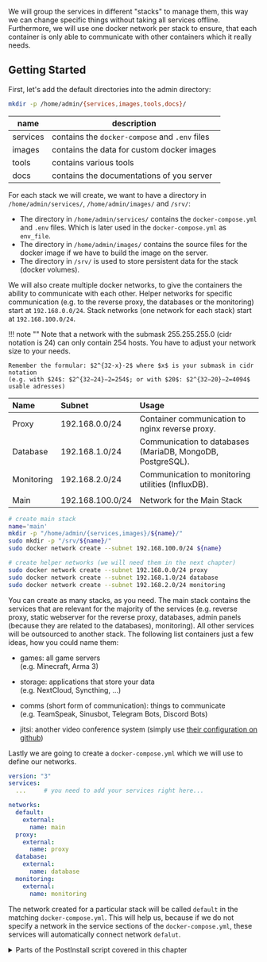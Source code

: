 We will group the services in different "stacks" to manage them, this way we can change specific things without taking all services offline. Furthermore, we will use one docker network per stack to ensure, that each container is only able to communicate with other containers which it really needs.

## Getting Started

First, let's add the default directories into the admin directory:

```bash
mkdir -p /home/admin/{services,images,tools,docs}/
```

|   name   |                 description                    |
|----------|------------------------------------------------|
| services | contains the `docker-compose` and `.env` files |
| images   | contains the data for custom docker images     |
| tools    | contains various tools                         |
| docs     | contains the documentations of you server      |

For each stack we will create, we want to have a directory in `/home/admin/services/`, `/home/admin/images/` and `/srv/`:

* The directory in `/home/admin/services/` contains the `docker-compose.yml` and `.env` files. Which is later used in the `docker-compose.yml` as `env_file`.
* The directory in `/home/admin/images/` contains the source files for the docker image if we have to build the image on the server.
* The directory in `/srv/` is used to store persistent data for the stack (docker volumes).

We will also create multiple docker networks, to give the containers the ability to communicate with each other.
Helper networks for specific communication (e.g. to the reverse proxy, the databases or the monitoring) start at `192.168.0.0/24`. Stack networks (one network for each stack) start at `192.168.100.0/24`.

!!! note ""
    Note that a network with the submask 255.255.255.0 (cidr notation is 24) can only contain 254 hosts.
    You have to adjust your network size to your needs.

    Remember the formular: $2^{32-x}-2$ where $x$ is your submask in cidr notation  
    (e.g. with $24$: $2^{32−24}−2=254$; or with $20$: $2^{32−20}−2=4094$ usable adresses)

| Name       | Subnet           | Usage                                                      |
| :--------- | :--------------- | :--------------------------------------------------------- |
| Proxy      | 192.168.0.0/24   | Container communication to nginx reverse proxy.            |
| Database   | 192.168.1.0/24   | Communication to databases (MariaDB, MongoDB, PostgreSQL). |
| Monitoring | 192.168.2.0/24   | Communication to monitoring utilities (InfluxDB).          |
|            |                  |                                                            |
| Main       | 192.168.100.0/24 | Network for the Main Stack                                 |

```bash
# create main stack
name='main'
mkdir -p "/home/admin/{services,images}/${name}/"
sudo mkdir -p "/srv/${name}/"
sudo docker network create --subnet 192.168.100.0/24 ${name}

# create helper networks (we will need them in the next chapter)
sudo docker network create --subnet 192.168.0.0/24 proxy
sudo docker network create --subnet 192.168.1.0/24 database
sudo docker network create --subnet 192.168.2.0/24 monitoring
```

You can create as many stacks, as you need. The main stack contains the services that are relevant for the majority of the services (e.g. reverse proxy, static webserver for the reverse proxy, databases, admin panels (because they are related to the databases), monitoring). All other services will be outsourced to another stack. The following list containers just a few ideas, how you could name them:

* games: all game servers  
(e.g. Minecraft, Arma 3)

* storage: applications that store your data  
(e.g. NextCloud, Syncthing, ...)

* comms (short form of communication): things to communicate  
(e.g. TeamSpeak, Sinusbot, Telegram Bots, Discord Bots)

* jitsi: another video conference system (simply use [their configuration on github](https://github.com/jitsi/docker-jitsi-meet))

Lastly we are going to create a `docker-compose.yml` which we will use to define our networks.

```yaml
version: "3"
services: 
  ...     # you need to add your services right here...

networks:
  default:
    external:
      name: main
  proxy:
    external:
      name: proxy
  database:
    external:
      name: database
  monitoring:
    external:
      name: monitoring
```

The network created for a particular stack will be called `default` in the matching `docker-compose.yml`.
This will help us, because if we do not specify a network in the service sections of the `docker-compose.yml`, these services will automatically connect network `defalut`.


<details>
  <summary>Parts of the PostInstall script covered in this chapter</summary>

```bash
#!/bin/bash

## CONFIGURATION ###
ADM_NAME='admin'
ADM_GID=997
ADM_HOME='/home/admin'
ADM_USERS=('user')

declare -A STACKS=(\
  ["main"]="192.168.100.0/24"
)

declare -A HELPER=(\
  ["proxy"]="192.168.0.0/24" \
  ["database"]="192.168.1.0/24" \
  ["monitoring"]="192.168.2.0/24"
)
### END of CONFIGURATION ###

function docker_network_create() {
  name=${1}
  subnet=${2}
  docker network inspect ${name} >/dev/null 2>&1 || \
  docker network create --subnet ${subnet} ${name}
}

function create_compose() {
  compose=${1}
  touch ${compose}
  echo -e "version: '3.8'\n" >${compose}

  # define services
  echo -e "services:\n" >>${compose}
  if [[ ${#SERVICES} == 0 ]]; then
    echo -e "  test:" >>${compose}
    echo -e "    image: hello-world\n" >>${compose}
  fi

  echo -e "\n" >>${compose}

  # define networks
  echo -e "networks:" >>${compose}

  # define stack network
  echo -e "  default:" >>${compose}
  echo -e "    external:" >>${compose}
  echo -e "      name: ${name}" >>${compose}

  # define helper networks
  for helper_name in ${!HELPER[@]}; do
    echo -e "  ${helper_name}:" >>${compose}
    echo -e "    external:" >>${compose}
    echo -e "      name: ${helper_name}" >>${compose}
  done
}

# remove trailing slash from ADM_HOME
[[ "${ADM_HOME}" == */ ]] && ADM_HOME="${ADM_HOME::-1}"

# create admin group, add members to group and set permissions
groupadd -g ${ADM_GID} ${ADM_NAME}
mkdir ${ADM_HOME}
chown -R root:${ADM_NAME} ${ADM_HOME}
chmod -R 775 ${ADM_HOME}
for user in ${ADM_USERS}; do
  adduser ${user} ${ADM_NAME}
done

# create helper networks
for name in ${!HELPER[@]}; do
  subnet=${HELPER[${name}]}
  docker_network_create ${name} ${subnet}
done

# create stack logic
mkdir -p ${ADM_HOME}/{services,images,tools,docs}/
for name in ${!STACKS[@]}; do
  subnet=${STACKS[${name}]}
  mkdir -p ${ADM_HOME}/{services,images}/${name}/
  mkdir -p "/srv/${name}/"

  # create stack network
  docker_network_create ${name} ${subnet}

  # create docker-compose.yml
  compose="${ADM_HOME}/services/${name}/docker-compose.yml"
  create_compose ${compose}
done
```

</details>
